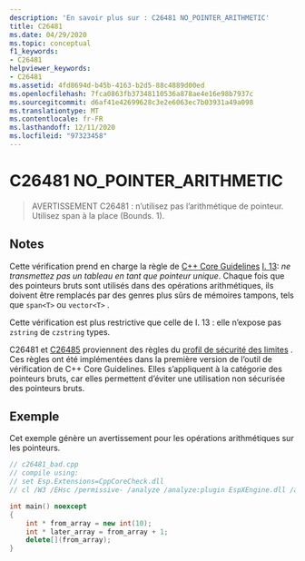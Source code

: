 ```yaml
---
description: 'En savoir plus sur : C26481 NO_POINTER_ARITHMETIC'
title: C26481
ms.date: 04/29/2020
ms.topic: conceptual
f1_keywords:
- C26481
helpviewer_keywords:
- C26481
ms.assetid: 4fd8694d-b45b-4163-b2d5-88c4889d00ed
ms.openlocfilehash: 7fca0863fb37348110536a878ae4e16e98b7937c
ms.sourcegitcommit: d6af41e42699628c3e2e6063ec7b03931a49a098
ms.translationtype: MT
ms.contentlocale: fr-FR
ms.lasthandoff: 12/11/2020
ms.locfileid: "97323458"
---
```

# <a name="c26481-no_pointer_arithmetic"></a>C26481 NO_POINTER_ARITHMETIC

> AVERTISSEMENT C26481 : n’utilisez pas l’arithmétique de pointeur. Utilisez span à la place (Bounds. 1).

## <a name="remarks"></a>Notes

Cette vérification prend en charge la règle de [C++ Core Guidelines](https://github.com/isocpp/CppCoreGuidelines/blob/master/CppCoreGuidelines.md) [I. 13](https://github.com/isocpp/CppCoreGuidelines/blob/master/CppCoreGuidelines.md#Ri-array): *ne transmettez pas un tableau en tant que pointeur unique*. Chaque fois que des pointeurs bruts sont utilisés dans des opérations arithmétiques, ils doivent être remplacés par des genres plus sûrs de mémoires tampons, tels que `span<T>` ou `vector<T>` .

Cette vérification est plus restrictive que celle de I. 13 : elle n’expose pas `zstring` de `czstring` types.

C26481 et [C26485](c26485.md) proviennent des règles du [profil de sécurité des limites](https://github.com/isocpp/CppCoreGuidelines/blob/master/CppCoreGuidelines.md#SS-bounds) . Ces règles ont été implémentées dans la première version de l’outil de vérification de C++ Core Guidelines. Elles s’appliquent à la catégorie des pointeurs bruts, car elles permettent d’éviter une utilisation non sécurisée des pointeurs bruts.

## <a name="example"></a>Exemple

Cet exemple génère un avertissement pour les opérations arithmétiques sur les pointeurs.

```cpp
// c26481_bad.cpp
// compile using:
// set Esp.Extensions=CppCoreCheck.dll
// cl /W3 /EHsc /permissive- /analyze /analyze:plugin EspXEngine.dll /analyze:ruleset "%VSINSTALLDIR%\Team Tools\Static Analysis Tools\Rule Sets\CppCoreCheckBoundsRules.ruleset" c26481_bad.cpp

int main() noexcept
{
    int * from_array = new int(10);
    int * later_array = from_array + 1;
    delete[](from_array);
}
```
